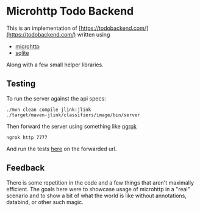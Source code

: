# Microhttp Todo Backend

This is an implementation of [https://todobackend.com/](https://todobackend.com/) written using

* [microhttp](https://github.com/ebarlas/microhttp)
* [sqlite](sqlite.org)

Along with a few small helper libraries.

## Testing

To run the server against the api specs:

``` 
./mvn clean compile jlink:jlink
./target/maven-jlink/classifiers/image/bin/server
```

Then forward the server using something like [ngrok](https://ngrok.com/)

```
ngrok http 7777
```

And run the tests [here](https://todobackend.com/specs/index.html) on the forwarded url.

## Feedback

There is some repetition in the code and a few things that aren't maximally efficient. The goals
here were to showcase usage of microhttp in a "real" scenario and to show a bit of what the world
is like without annotations, databind, or other such magic.